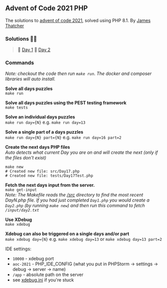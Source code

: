 ## Advent of Code 2021 PHP
The solutions to [advent of code 2021](https://adventofcode.com/2021), solved using PHP 8.1. By [James Thatcher](http://github.com/jthatch)

### Solutions 🥳🎉
> 🎄 [Day 1](/src/Day1.php) 🎅 [Day 2](/src/Day2.php)
### Commands
_Note: checkout the code then run `make run`. The docker and composer libraries will auto install._  

**Solve all days puzzles**  
`make run`

**Solve all days puzzles using the PEST testing framework**  
`make tests`

**Solve an individual days puzzles**  
`make run day={N}` e.g. `make run day=13`

**Solve a single part of a days puzzles**  
`make run day={N} part={N}` e.g. `make run day=16 part=2`

**Create the next days PHP files**  
_Auto detects what current Day you are on and will create the next (only if the files don't exist)_
```shell
make new
# Created new file: src/Day17.php
# Created new file: tests/Day17Test.php
```

**Fetch the next days input from the server.**  
`make get-input`  
_Note: The Makefile reads the [/src](/src) directory to find the most recent DayN.php file. If you had just completed `Day1.php` you would create a `Day2.php` (by running `make new`) and then run this command to fetch `/input/day2.txt`_

**Use XDebug**  
`make xdebug`  

**Xdebug can also be triggered on a single days and/or part**  
`make xdebug day={N}` e.g. `make xdebug day=13` or `make xdebug day=13 part=2`

IDE settings:
- `10000` - xdebug port 
- `aoc-2021` - PHP_IDE_CONFIG (what you put in PHPStorm -> settings -> debug -> server -> name)
- `/app` - absolute path on the server  
- see [xdebug.ini](/xdebug.ini) if you're stuck